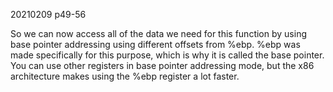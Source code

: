 20210209 p49-56

So we can now access all of the data we need for this function by using base pointer addressing using different offsets from %ebp. %ebp was made specifically for this purpose, which is why it is called the base pointer. You can use other registers in base pointer addressing mode, but the x86 architecture makes using the %ebp register a lot faster.

